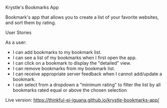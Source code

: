 Krystle's Bookmarks App

Bookmark's app that allows you to create a list of your favorite websites, and sort them by rating. 

User Stories

As a user:
* I can add bookmarks to my bookmark list.
* I can see a list of my bookmarks when I first open the app.
* I can click on a bookmark to display the "detailed" view.
* I can remove bookmarks from my bookmark list.
* I can receive appropriate server feedback when I cannot add/update a bookmark.
* I  can select from a dropdown a "minimum rating" to filter the list by all bookmarks rated equal or above the chosen selection

Live version: https://thinkful-ei-iguana.github.io/krystle-bookmarks-app/

